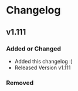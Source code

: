 # Changelog

## v1.111

### Added or Changed
- Added this changelog :)
- Released Version v1.111



### Removed
